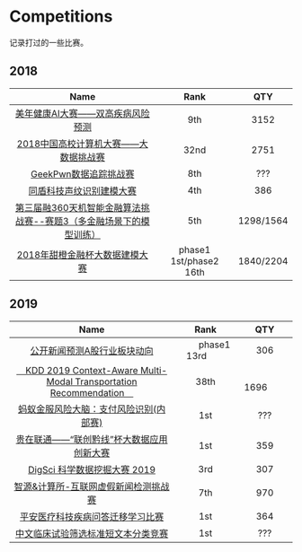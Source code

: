 # Competitions
记录打过的一些比赛。

## 2018

|Name|Rank|QTY|
|:---:|:---:|:---:|
[美年健康AI大赛——双高疾病风险预测](https://tianchi.aliyun.com/competition/introduction.htm?spm=5176.100066.0.0.6acd33afp4pptG&raceId=231654) | 9th | 3152 |
[2018中国高校计算机大赛——大数据挑战赛](https://www.kesci.com/home/competition/5ab8c36a8643e33f5138cba4) | 32nd | 2751 |
[GeekPwn数据追踪挑战赛](https://dt.geekpwn.org/index.html) | 8th | ??? |
[同盾科技声纹识别建模大赛](https://www.kesci.com/home/competition/5b4eb2cfe87957000f9024a4) | 4th | 386 |
[第三届融360天机智能金融算法挑战赛--赛题3（多金融场景下的模型训练）](http://openresearch.rong360.com/#/question) | 5th | 1298/1564 |
[2018年甜橙金融杯大数据建模大赛](http://www.dcjingsai.com/common/cmpt/2018%E5%B9%B4%E7%94%9C%E6%A9%99%E9%87%91%E8%9E%8D%E6%9D%AF%E5%A4%A7%E6%95%B0%E6%8D%AE%E5%BB%BA%E6%A8%A1%E5%A4%A7%E8%B5%9B_%E7%AB%9E%E8%B5%9B%E4%BF%A1%E6%81%AF.html) | phase1 1st/phase2 16th | 1840/2204 |

## 2019

|Name|Rank|QTY|
|:---:|:---:|:---:|
[公开新闻预测A股行业板块动向](https://www.kesci.com/home/task/5cac39ea67205f002bdbf243) | &emsp;&emsp;phase1 13rd&emsp;&emsp; | 306 |
[&ensp;&ensp;KDD 2019 Context-Aware Multi-Modal Transportation Recommendation&ensp;&ensp;](https://dianshi.baidu.com/competition/29/rule) | 38th | &emsp;&emsp;1696&emsp;&emsp; |
[蚂蚁金服风险大脑：支付风险识别(内部赛)](https://dc.cloud.alipay.com/index#/topic/intro?id=12) | 1st | ??? |
[贵在联通——“联创黔线”杯大数据应用创新大赛](https://www.kesci.com/home/competition/5be92233954d6e001063649a) | 1st | 359 |
[DigSci 科学数据挖掘大赛 2019](https://biendata.com/competition/digsci2019/leaderboard/) | 3rd | 307 |
[智源&计算所-互联网虚假新闻检测挑战赛](https://www.biendata.com/competition/falsenews/) | 7th | 970 |
[平安医疗科技疾病问答迁移学习比赛](https://www.biendata.com/competition/chip2019/) | 1st | 364 |
[中文临床试验筛选标准短文本分类竞赛](cips-chip.org.cn/evaluation) | 1st | ??? |
